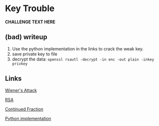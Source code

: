 # Key Trouble

**CHALLENGE TEXT HERE**

## (bad) writeup
1. Use the python implementation in the links to crack the weak key.
2. save private key to file
3. decrypt the data: `openssl rsautl -decrypt -in enc -out plain -inkey privkey` 

## Links
[Wiener's Attack](http://en.wikipedia.org/wiki/Wiener%27s_attack)

[RSA](http://en.wikipedia.org/wiki/RSA_(cryptosystem))

[Continued Fraction](http://en.wikipedia.org/wiki/Continued_fraction)

[Python implementation](https://github.com/pablocelayes/rsa-wiener-attack)
